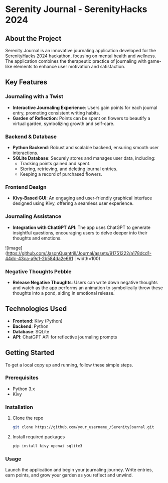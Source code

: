 # Serenity Journal - SerenityHacks 2024

## About the Project
Serenity Journal is an innovative journaling application developed for the SerenityHacks 2024 hackathon, focusing on mental health and wellness. The application combines the therapeutic practice of journaling with game-like elements to enhance user motivation and satisfaction.

## Key Features

### Journaling with a Twist
- **Interactive Journaling Experience**: Users gain points for each journal entry, promoting consistent writing habits.
- **Garden of Reflection**: Points can be spent on flowers to beautify a virtual garden, symbolizing growth and self-care.

### Backend & Database
- **Python Backend**: Robust and scalable backend, ensuring smooth user interactions.
- **SQLite Database**: Securely stores and manages user data, including:
  - Tracking points gained and spent.
  - Storing, retrieving, and deleting journal entries.
  - Keeping a record of purchased flowers.

### Frontend Design
- **Kivy-Based GUI**: An engaging and user-friendly graphical interface designed using Kivy, offering a seamless user experience.

### Journaling Assistance
- **Integration with ChatGPT API**: The app uses ChatGPT to generate insightful questions, encouraging users to delve deeper into their thoughts and emotions.

![image](https://github.com/JasonQuantrill/Journal/assets/91751222/a178dcd1-44dc-43ca-a9c1-2b584da2e661 | width=100)


### Negative Thoughts Pebble
- **Release Negative Thoughts**: Users can write down negative thoughts and watch as the app performs an animation to symbolically throw these thoughts into a pond, aiding in emotional release.

## Technologies Used
- **Frontend**: Kivy (Python)
- **Backend**: Python
- **Database**: SQLite
- **API**: ChatGPT API for reflective journaling prompts

## Getting Started
To get a local copy up and running, follow these simple steps.

### Prerequisites
- Python 3.x
- Kivy

### Installation
1. Clone the repo
   ```sh
   git clone https://github.com/your_username_/SerenityJournal.git
   ```
2. Install required packages
   ```sh
   pip install kivy openai sqlite3
   ```

### Usage
Launch the application and begin your journaling journey. Write entries, earn points, and grow your garden as you reflect and unwind.
